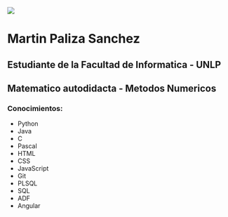 ![](https://encrypted-tbn0.gstatic.com/images?q=tbn%3AANd9GcScuvMl8ZBWHEYRa-IRDpCxqXlelzhKoConlA&usqp=CAU)
# Martin Paliza Sanchez
## Estudiante de la Facultad de Informatica - UNLP
## Matematico autodidacta - Metodos Numericos
### Conocimientos: 
   - Python
   - Java
   - C
   - Pascal
   - HTML
   - CSS
   - JavaScript
   - Git
   - PLSQL
   - SQL
   - ADF
   - Angular
